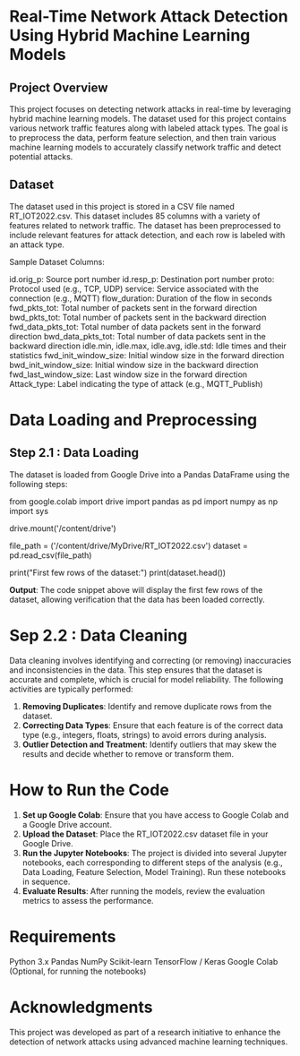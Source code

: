 

# Real-Time Network Attack Detection Using Hybrid Machine Learning Models

## Project Overview
This project focuses on detecting network attacks in real-time by leveraging hybrid machine learning models. The dataset used for this project contains various network traffic features along with labeled attack types. The goal is to preprocess the data, perform feature selection, and then train various machine learning models to accurately classify network traffic and detect potential attacks.

## Dataset
The dataset used in this project is stored in a CSV file named RT_IOT2022.csv. This dataset includes 85 columns with a variety of features related to network traffic. The dataset has been preprocessed to include relevant features for attack detection, and each row is labeled with an attack type.

Sample Dataset Columns:

id.orig_p: Source port number
id.resp_p: Destination port number
proto: Protocol used (e.g., TCP, UDP)
service: Service associated with the connection (e.g., MQTT)
flow_duration: Duration of the flow in seconds
fwd_pkts_tot: Total number of packets sent in the forward direction
bwd_pkts_tot: Total number of packets sent in the backward direction
fwd_data_pkts_tot: Total number of data packets sent in the forward direction
bwd_data_pkts_tot: Total number of data packets sent in the backward direction
idle.min, idle.max, idle.avg, idle.std: Idle times and their statistics
fwd_init_window_size: Initial window size in the forward direction
bwd_init_window_size: Initial window size in the backward direction
fwd_last_window_size: Last window size in the forward direction
Attack_type: Label indicating the type of attack (e.g., MQTT_Publish)


# Data Loading and Preprocessing

## Step 2.1 : Data Loading

The dataset is loaded from Google Drive into a Pandas DataFrame using the following steps:

from google.colab import drive
import pandas as pd
import numpy as np
import sys


drive.mount('/content/drive')


file_path = ('/content/drive/MyDrive/RT_IOT2022.csv')
dataset = pd.read_csv(file_path)


print("First few rows of the dataset:")
print(dataset.head())

**Output**: The code snippet above will display the first few rows of the dataset, allowing verification that the data has been loaded correctly.


# Sep 2.2 : Data Cleaning
Data cleaning involves identifying and correcting (or removing) inaccuracies and inconsistencies in the data. This step ensures that the dataset is accurate and complete, which is crucial for model reliability. The following activities are typically performed:

1. **Removing Duplicates**: Identify and remove duplicate rows from the dataset.
2. **Correcting Data Types**: Ensure that each feature is of the correct data type (e.g., integers, floats, strings) to avoid errors during analysis.
3. **Outlier Detection and Treatment**: Identify outliers that may skew the results and decide whether to remove or transform them.

# How to Run the Code
1. **Set up Google Colab**: Ensure that you have access to Google Colab and a Google Drive account.
2. **Upload the Dataset**: Place the RT_IOT2022.csv dataset file in your Google Drive.
3. **Run the Jupyter Notebooks**: The project is divided into several Jupyter notebooks, each corresponding to different steps of the analysis (e.g., Data Loading, Feature Selection, Model Training). Run these notebooks in sequence.
4. **Evaluate Results**: After running the models, review the evaluation metrics to assess the performance.

# Requirements
Python 3.x
Pandas
NumPy
Scikit-learn
TensorFlow / Keras
Google Colab (Optional, for running the notebooks)


# Acknowledgments
This project was developed as part of a research initiative to enhance the detection of network attacks using advanced machine learning techniques.
